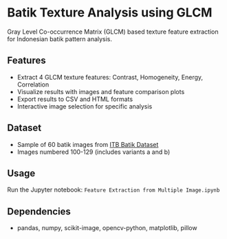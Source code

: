 # Batik Texture Analysis using GLCM

Gray Level Co-occurrence Matrix (GLCM) based texture feature extraction for Indonesian batik pattern analysis.

## Features
- Extract 4 GLCM texture features: Contrast, Homogeneity, Energy, Correlation
- Visualize results with images and feature comparison plots
- Export results to CSV and HTML formats
- Interactive image selection for specific analysis

## Dataset
- Sample of 60 batik images from [ITB Batik Dataset](https://data.mendeley.com/datasets/7hzr5539ws/1)
- Images numbered 100-129 (includes variants a and b)

## Usage
Run the Jupyter notebook: `Feature Extraction from Multiple Image.ipynb`

## Dependencies
- pandas, numpy, scikit-image, opencv-python, matplotlib, pillow

